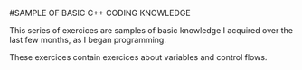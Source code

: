 #SAMPLE OF BASIC C++ CODING KNOWLEDGE

This series of exercices are samples of basic knowledge I acquired over the last few months, as I began programming.

These exercices contain exercices about variables and control flows.


